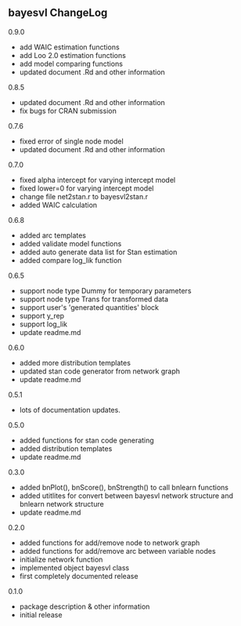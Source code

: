 bayesvl ChangeLog
-------------------------
0.9.0
 * add WAIC estimation functions
 * add Loo 2.0 estimation functions
 * add model comparing functions
 * updated document .Rd and other information

0.8.5
 * updated document .Rd and other information
 * fix bugs for CRAN submission

0.7.6
 * fixed error of single node model
 * updated document .Rd and other information

0.7.0
 * fixed alpha intercept for varying intercept model
 * fixed lower=0 for varying intercept model
 * change file net2stan.r to bayesvl2stan.r
 * added WAIC calculation
 
0.6.8
 * added arc templates
 * added validate model functions
 * added auto generate data list for Stan estimation
 * added compare log_lik function

0.6.5
 * support node type Dummy for temporary parameters
 * support node type Trans for transformed data
 * support user's 'generated quantities' block
 * support y_rep
 * support log_lik
 * update readme.md

0.6.0
 * added more distribution templates
 * updated stan code generator from network graph
 * update readme.md

0.5.1
 * lots of documentation updates.

0.5.0
 * added functions for stan code generating
 * added distribution templates
 * update readme.md

0.3.0
 * added bnPlot(), bnScore(), bnStrength() to call bnlearn functions
 * added utitlites for convert between bayesvl network structure and bnlearn network structure
 * update readme.md

0.2.0
 * added functions for add/remove node to network graph 
 * added functions for add/remove arc between variable nodes
 * initialize network function
 * implemented object bayesvl class
 * first completely documented release

0.1.0
 * package description & other information
 * initial release
